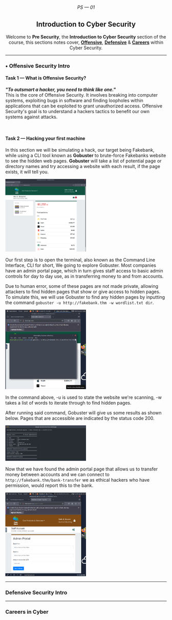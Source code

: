 <section class="hero">
  <h6 align="Center">PS &mdash; 01</h6>
  <div align="center">
    <h2>
      Introduction to Cyber Security
    </h2>
    <p>
      Welcome to <strong>Pre Security</strong>, the <strong>Introduction to Cyber Security</strong> section of the course, this sections notes cover, <strong><a href="#offensive-security-intro">Offensive</a></strong>, <strong><a href="#defensive-security-intro">Defensive</a></strong> & <strong><a href="#careers-in-cyber">Careers</a></strong> within Cyber Security.
    </p>
  </div>
</section>

<hr>

### • Offensive Security Intro
#### **Task 1** &mdash; What is Offensive Security?
**_"To outsmart a hacker, you need to think like one."_**<br>
This is the core of Offensive Security. It involves breaking into computer systems, exploiting bugs in software and finding loopholes within applications that can be exploited to grant unauthorized access. Offensive Security's goal is to understand a hackers tactics to benefit our own systems against attacks.

<br>

#### **Task 2** &mdash; Hacking your first machine
In this section we will be simulating a hack, our target being Fakebank, while using a CLI tool known as **Gobuster** to brute-force Fakebanks website to see the hidden web pages. **Gobuster** will take a list of potential page or directory names and try accessing a website with each result, if the page exists, it will tell you.

<img src="../assets/images/ps-01/fakebank-preview.png" alt="Preview of what Fakebank looks like" width="50%">

Our first step is to open the terminal, also known as the Command Line Interface, CLI for short, We going to explore Gobuster. Most companies have an admin portal page, which in turn gives staff access to basic admin controls for day to day use, as in transferring money to and from accounts. 

Due to human error, some of these pages are not made private, allowing attackers to find hidden pages that show or give access to hidden pages. To simulate this, we will use Gobuster to find any hidden pages by inputting the command `gobuster -u http://fakebank.thm -w wordlist.txt dir`.

<img src="../assets/images/ps-01/gobuster-command.png" alt="" width="50%">

In the command above, -u is used to state the website we're scanning, -w takes a list of words to iterate through to find hidden pages.

After running said command, Gobuster will give us some results as shown below. Pages that are accessible are indicated by the status code 200.

<img src="../assets/images/ps-01/gobuster-results.png" alt="" width="50%">

Now that we have found the admin portal page that allows us to transfer money between accounts and we can connect to `http://fakebank.thm/bank-transfer` we as ethical hackers who have permission, would report this to the bank.

<img src="../assets/images/ps-01/admin-portal.png" alt="" width="50%">

<hr>

### Defensive Security Intro

<hr>

### Careers in Cyber